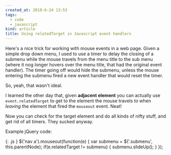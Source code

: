 ```yaml
---
created_at: 2010-6-24 13:53
tags:
  - code
  - javascript
kind: article
title: Using relatedTarget in Javascript event handlers
---
```

Here's a nice trick for working with mouse events in a web page. Given a simple drop down menu, I used to use a timer to delay the closing of a submenu while the mouse travels from the menu title to the sub menu (where it nog longer hovers over the menu title, that had the original event handler). The timer going off would hide the submenu, unless the mouse entering the submenu fired a new event handler that would reset the timer.

So, yeah, that wasn't ideal.

I learned the other day that, given **adjacent element** you can actually use `event.relatedTarget` to get to the element the mouse travels _to_ when _leaving_ the element that fired the `mouseout` event. Neat!

Now you can check for the target element and do all kinds of nifty stuff, and get rid of all timers. They sucked anyway.

Example jQuery code:

{: .js }
    $('nav a').mouseout(function(e) {
        var submenu = $('.submenu', this.parentNode);
        if(e.relatedTarget != submenu) {
            submenu.slideUp();
        }
    });